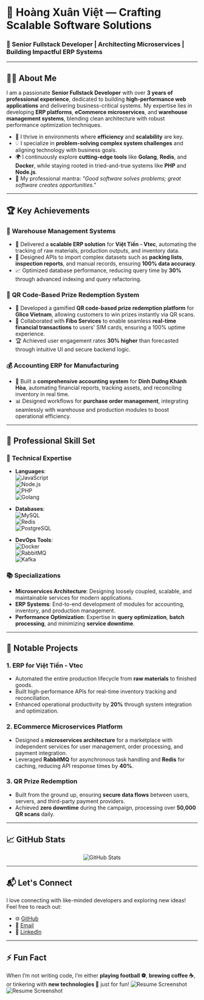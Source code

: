 # 🌟 **Hoàng Xuân Việt** — Crafting Scalable Software Solutions  

### 🚀 Senior Fullstack Developer | Architecting Microservices | Building Impactful ERP Systems  

---

## 👨‍💻 **About Me**  

I am a passionate **Senior Fullstack Developer** with over **3 years of professional experience**, dedicated to building **high-performance web applications** and delivering business-critical systems. My expertise lies in developing **ERP platforms**, **eCommerce microservices**, and **warehouse management systems**, blending clean architecture with robust performance optimization techniques.  

- 🎯 I thrive in environments where **efficiency** and **scalability** are key.  
- 💡 I specialize in **problem-solving complex system challenges** and aligning technology with business goals.  
- 🌍 I continuously explore **cutting-edge tools** like **Golang**, **Redis**, and **Docker**, while staying rooted in tried-and-true systems like **PHP** and **Node.js**.  
- 💼 My professional mantra: *"Good software solves problems; great software creates opportunities."*  

---

## 🏆 **Key Achievements**  

### 🚚 **Warehouse Management Systems**  
- 📌 Delivered a **scalable ERP solution** for **Việt Tiến - Vtec**, automating the tracking of raw materials, production outputs, and inventory data.  
- 🔄 Designed APIs to import complex datasets such as **packing lists**, **inspection reports**, and manual records, ensuring **100% data accuracy**.  
- 📈 Optimized database performance, reducing query time by **30%** through advanced indexing and query refactoring.

### 🎁 **QR Code-Based Prize Redemption System**  
- 📱 Developed a gamified **QR code-based prize redemption platform** for **Glico Vietnam**, allowing customers to win prizes instantly via QR scans.  
- 🤝 Collaborated with **Fibo Services** to enable seamless **real-time financial transactions** to users' SIM cards, ensuring a 100% uptime experience.  
- 🏆 Achieved user engagement rates **30% higher** than forecasted through intuitive UI and secure backend logic.

### 💰 **Accounting ERP for Manufacturing**  
- 🔎 Built a **comprehensive accounting system** for **Dinh Dưỡng Khánh Hòa**, automating financial reports, tracking assets, and reconciling inventory in real time.  
- 📊 Designed workflows for **purchase order management**, integrating seamlessly with warehouse and production modules to boost operational efficiency.

---

## 💼 **Professional Skill Set**  

### 🔧 **Technical Expertise**  
- **Languages**:  
  ![JavaScript](https://img.shields.io/badge/-JavaScript-F7DF1E?style=flat&logo=javascript&logoColor=black)  
  ![Node.js](https://img.shields.io/badge/-Node.js-339933?style=flat&logo=Node.js&logoColor=white)  
  ![PHP](https://img.shields.io/badge/-PHP-777BB4?style=flat&logo=php&logoColor=white)  
  ![Golang](https://img.shields.io/badge/-Golang-00ADD8?style=flat&logo=go&logoColor=white)  

- **Databases**:  
  ![MySQL](https://img.shields.io/badge/-MySQL-4479A1?style=flat&logo=mysql&logoColor=white)  
  ![Redis](https://img.shields.io/badge/-Redis-DC382D?style=flat&logo=redis&logoColor=white)  
  ![PostgreSQL](https://img.shields.io/badge/-PostgreSQL-336791?style=flat&logo=postgresql&logoColor=white)  

- **DevOps Tools**:  
  ![Docker](https://img.shields.io/badge/-Docker-2496ED?style=flat&logo=docker&logoColor=white)  
  ![RabbitMQ](https://img.shields.io/badge/-RabbitMQ-FF6600?style=flat&logo=rabbitmq&logoColor=white)  
  ![Kafka](https://img.shields.io/badge/-Kafka-231F20?style=flat&logo=apache-kafka&logoColor=white)  

### 📚 **Specializations**  
- **Microservices Architecture**: Designing loosely coupled, scalable, and maintainable services for modern applications.  
- **ERP Systems**: End-to-end development of modules for accounting, inventory, and production management.  
- **Performance Optimization**: Expertise in **query optimization**, **batch processing**, and minimizing **service downtime**.  

---

## 🌟 **Notable Projects**  

### 1. **ERP for Việt Tiến - Vtec**  
- Automated the entire production lifecycle from **raw materials** to finished goods.  
- Built high-performance APIs for real-time inventory tracking and reconciliation.  
- Enhanced operational productivity by **20%** through system integration and optimization.

### 2. **ECommerce Microservices Platform**  
- Designed a **microservices architecture** for a marketplace with independent services for user management, order processing, and payment integration.  
- Leveraged **RabbitMQ** for asynchronous task handling and **Redis** for caching, reducing API response times by **40%**.  

### 3. **QR Prize Redemption**  
- Built from the ground up, ensuring **secure data flows** between users, servers, and third-party payment providers.  
- Achieved **zero downtime** during the campaign, processing over **50,000 QR scans** daily.  

---

## 📈 **GitHub Stats**  

<p align="center">
  <img src="https://github-readme-stats.vercel.app/api?username=vietgs03&show_icons=true&count_private=true&theme=radical" alt="GitHub Stats" />
</p>

---

## 📬 **Let's Connect**  
I love connecting with like-minded developers and exploring new ideas! Feel free to reach out:  

- 🌐 [GitHub](https://github.com/vietgs03)  
- 📧 [Email](mailto:viet.gs03@gmail.com)  
- 💼 [LinkedIn](https://linkedin.com/in/viet-hoang-286277178)  

---

## ⚡ **Fun Fact**  
When I’m not writing code, I’m either **playing football ⚽**, **brewing coffee ☕**, or tinkering with **new technologies 🔧** just for fun!
![Resume Screenshot](1.png)
![Resume Screenshot](2.png)
